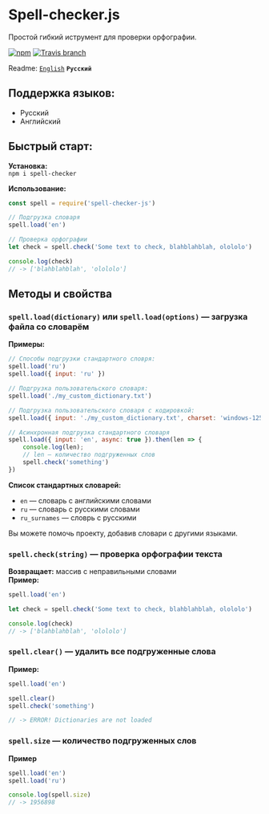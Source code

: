# Spell-checker.js
Простой гибкий иструмент для проверки орфографии.

[![npm](https://img.shields.io/npm/v/spell-checker-js.svg?style=flat-square)](https://www.npmjs.com/package/spell-checker-js)
[![Travis branch](https://img.shields.io/travis/danakt/spell-checker.js/master.svg?style=flat-square)](https://travis-ci.org/danakt/spell-checker.js)

Readme: [`English`](README.md) **`Русский`** 

## Поддержка языков:
* Русский
* Английский

## Быстрый старт:
**Установка:**  
`npm i spell-checker`

**Использование:**
```js
const spell = require('spell-checker-js')

// Подгрузка словаря
spell.load('en')

// Проверка орфографии
let check = spell.check('Some text to check, blahblahblah, olololo')

console.log(check)
// -> ['blahblahblah', 'olololo']
```

## Методы и свойства
### `spell.load(dictionary)` или `spell.load(options)` — загрузка файла со словарём

**Примеры:**
```js
// Способы подгрузки стандартного словря:
spell.load('ru')
spell.load({ input: 'ru' })

// Подгрузка пользовательского словаря:
spell.load('./my_custom_dictionary.txt')

// Подгрузка пользовательского словаря с кодировкой:
spell.load({ input: './my_custom_dictionary.txt', charset: 'windows-1251' })

// Асинхронная подгрузка стандартного словаря
spell.load({ input: 'en', async: true }).then(len => {
    console.log(len);
    // len — количество подгруженных слов
    spell.check('something')
})
```

**Список стандартных словарей:**
* `en` — словарь с английскими словами
* `ru` — словарь с русскими словами
* `ru_surnames` — словрь с русскими 

Вы можете помочь проекту, добавив словари с другими языками.

### `spell.check(string)` — проверка орфографии текста
**Возвращает:** массив с неправильными словами  
**Пример:**
```js
spell.load('en')

let check = spell.check('Some text to check, blahblahblah, olololo')

console.log(check)
// -> ['blahblahblah', 'olololo']
```

### `spell.clear()` — удалить все подгруженные слова
**Пример:**
```js
spell.load('en')

spell.clear()
spell.check('something')

// -> ERROR! Dictionaries are not loaded
```

### `spell.size` — количество подгруженных слов
**Пример**
```js
spell.load('en')
spell.load('ru')

console.log(spell.size)
// -> 1956898
```
